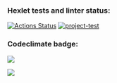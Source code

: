 ### Hexlet tests and linter status:
[![Actions Status](https://github.com/Mirdalan-p/python-project-50/workflows/hexlet-check/badge.svg)](https://github.com/Mirdalan-p/python-project-50/actions)
[![project-test](https://github.com/Mirdalan-p/python-project-50/actions/workflows/project-test.yml/badge.svg)](https://github.com/Mirdalan-p/python-project-50/actions/workflows/project-test.yml)

### Codeclimate badge:
<a href="https://codeclimate.com/github/Mirdalan-p/python-project-50/maintainability"><img src="https://api.codeclimate.com/v1/badges/dc2ccd125d1ae66db4aa/maintainability" /></a>

<a href="https://codeclimate.com/github/Mirdalan-p/python-project-50/test_coverage"><img src="https://api.codeclimate.com/v1/badges/dc2ccd125d1ae66db4aa/test_coverage" /></a>
